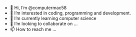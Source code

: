 - 👋 Hi, I’m @computermac58
- 👀 I’m interested in coding, programming and development.
- 🌱 I’m currently learning computer science
- 💞️ I’m looking to collaborate on ...
- 📫 How to reach me ...

<!---
computermac58/computermac58 is a ✨ special ✨ repository because its `README.md` (this file) appears on your GitHub profile.
You can click the Preview link to take a look at your changes.
--->
